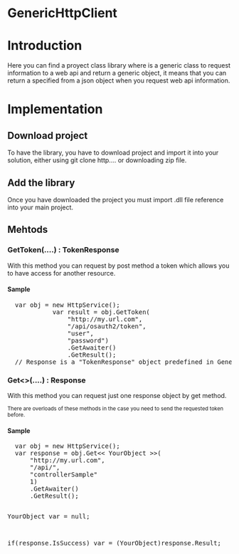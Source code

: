 # GenericHttpClient
<h1>Introduction</h1>
<p>
  Here you can find a proyect class library where is a generic class to request information to a web api and return a generic object, it means that you can return a specified from a json object when you request web api information.
</p>

<h1>Implementation</h1>
<h2>Download project</h2>
<p>
  To have the library, you have to download project and import it into your solution, either using git clone http.... or downloading zip file.
</p>

<h2>Add the library</h2>
<p>
  Once you have downloaded the project you must import .dll file reference into your main project.
</p>

<h2>Mehtods</h2>

<h3>GetToken(....) : TokenResponse</h3>
<p>With this method you can request by post method a token which allows you to have access for another resource.</p>
<h4>Sample</h4>
<pre>
  var obj = new HttpService();
            var result = obj.GetToken(
                "http://my.url.com",
                "/api/osauth2/token",
                "user",
                "password")
                .GetAwaiter()
                .GetResult();
  // Response is a "TokenResponse" object predefined in GenericHttpClient, if you need to change it, just you must go to the correct project and make changes.
</pre>


<h3>Get<<YourObject>>(....) : Response </h3>
<p>With this method you can request just one response object by get method.</p>
<p>
  <small>
    There are overloads of these methods in the case you need to send the requested token before.
  </small>
</p>
<h4>Sample</h4>
<pre>
  var obj = new HttpService();
  var response = obj.Get<< YourObject >>(
      "http://my.url.com",
      "/api/",
      "controllerSample"
      1)
      .GetAwaiter()
      .GetResult();
      
  YourObject var = null;            
  
  if(response.IsSuccess)
    var = (YourObject)response.Result;
</pre>

  
